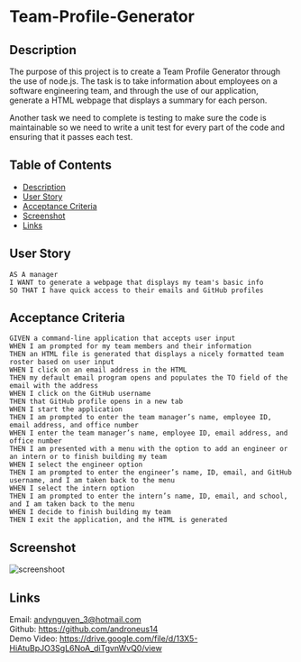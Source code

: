 # Team-Profile-Generator

## Description

The purpose of this project is to create a Team Profile Generator through the use of node.js. The task is to take information about employees on a software engineering team, and through the use of our application, generate a HTML webpage that displays a summary for each person. 

Another task we need to complete is testing to make sure the code is maintainable so we need to write a unit test for every part of the code and ensuring that it passes each test.

## Table of Contents

- [Description](#description)
- [User Story](#user-story)
- [Acceptance Criteria](#acceptance-criteria)
- [Screenshot](#screenshot)
- [Links](#links)

## User Story

    AS A manager
    I WANT to generate a webpage that displays my team's basic info
    SO THAT I have quick access to their emails and GitHub profiles


## Acceptance Criteria

    GIVEN a command-line application that accepts user input
    WHEN I am prompted for my team members and their information
    THEN an HTML file is generated that displays a nicely formatted team roster based on user input
    WHEN I click on an email address in the HTML
    THEN my default email program opens and populates the TO field of the email with the address
    WHEN I click on the GitHub username
    THEN that GitHub profile opens in a new tab
    WHEN I start the application
    THEN I am prompted to enter the team manager’s name, employee ID, email address, and office number
    WHEN I enter the team manager’s name, employee ID, email address, and office number
    THEN I am presented with a menu with the option to add an engineer or an intern or to finish building my team
    WHEN I select the engineer option
    THEN I am prompted to enter the engineer’s name, ID, email, and GitHub username, and I am taken back to the menu
    WHEN I select the intern option
    THEN I am prompted to enter the intern’s name, ID, email, and school, and I am taken back to the menu
    WHEN I decide to finish building my team
    THEN I exit the application, and the HTML is generated

## Screenshot

![screenshoot](https://user-images.githubusercontent.com/98381243/167339646-cc6ddf3b-cc3f-4376-acaa-59ac702188aa.png)

## Links

Email: andynguyen_3@hotmail.com <br />
Github: https://github.com/androneus14 <br />
Demo Video: https://drive.google.com/file/d/13X5-HiAtuBpJO3SgL6NoA_diTgvnWvQ0/view <br />
